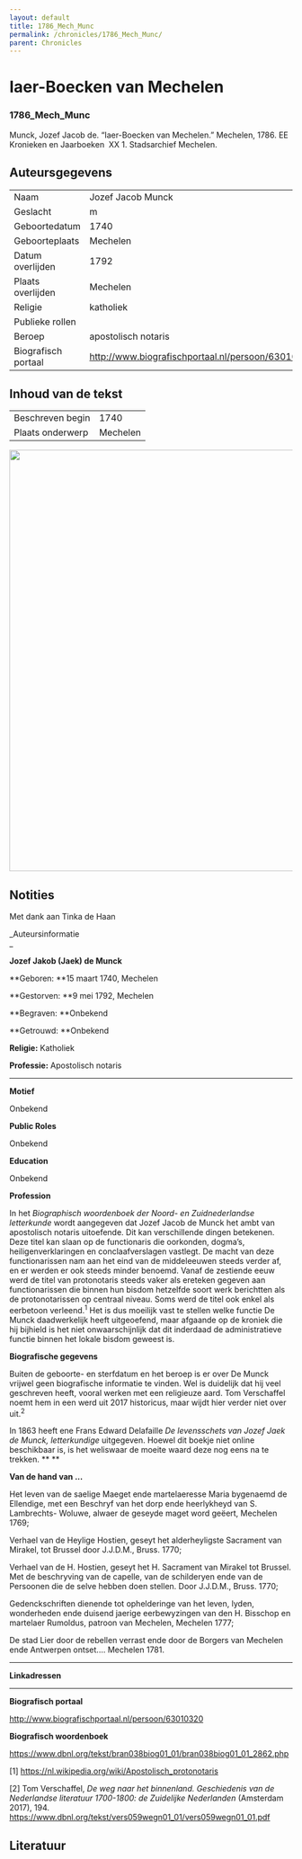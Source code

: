 ```yaml
---
layout: default
title: 1786_Mech_Munc
permalink: /chronicles/1786_Mech_Munc/
parent: Chronicles
--- 
```



# Iaer-Boecken van Mechelen 

### 1786_Mech_Munc 

Munck, Jozef Jacob de. “Iaer-Boecken van Mechelen.” Mechelen, 1786. EE Kronieken en Jaarboeken  XX 1. Stadsarchief Mechelen. 

## Auteursgegevens 

| | | 
| --------------- | --------------- | 
| Naam | Jozef Jacob Munck | 
| Geslacht | m | 
| Geboortedatum | 1740 | 
| Geboorteplaats | Mechelen | 
| Datum overlijden | 1792 | 
| Plaats overlijden | Mechelen | 
| Religie | katholiek | 
| Publieke rollen |                 | 
| Beroep | apostolisch notaris | 
| Biografisch portaal | http://www.biografischportaal.nl/persoon/63010320 | 

## Inhoud van de tekst 

| | | 
| --------------- | --------------- | 
| Beschreven begin | 1740 | 
| Plaats onderwerp | Mechelen | 

[<img src="..\..\barplots_chronicles\1786_Mech_Munc.jpg" width="750"/>](..\..\barplots_chronicles\1786_Mech_Munc.jpg) 

## Notities 

Met dank aan Tinka de Haan

_Auteursinformatie  
_

**Jozef Jakob (Jaek) de Munck**

**Geboren:         **15 maart 1740, Mechelen

**Gestorven:      **9 mei 1792, Mechelen

**Begraven:         **Onbekend

**Getrouwd:        **Onbekend

**Religie:**             Katholiek

**Professie:**      Apostolisch notaris  

** **

**Motief**

Onbekend

**Public Roles**

Onbekend

**Education**

Onbekend

**Profession**

In het _Biographisch woordenboek der Noord- en Zuidnederlandse letterkunde_
wordt aangegeven dat Jozef Jacob de Munck het ambt van apostolisch notaris
uitoefende. Dit kan verschillende dingen betekenen. Deze titel kan slaan op de
functionaris die oorkonden, dogma’s, heiligenverklaringen en conclaafverslagen
vastlegt. De macht van deze functionarissen nam aan het eind van de
middeleeuwen steeds verder af, en er werden er ook steeds minder benoemd.
Vanaf de zestiende eeuw werd de titel van protonotaris steeds vaker als
ereteken gegeven aan functionarissen die binnen hun bisdom hetzelfde soort
werk berichtten als de protonotarissen op centraal niveau. Soms werd de titel
ook enkel als eerbetoon verleend.<sup>1</sup> Het is dus moeilijk vast te
stellen welke functie De Munck daadwerkelijk heeft uitgeoefend, maar afgaande
op de kroniek die hij bijhield is het niet onwaarschijnlijk dat dit inderdaad
de administratieve functie binnen het lokale bisdom geweest is.

**Biografische gegevens**

Buiten de geboorte- en sterfdatum en het beroep is er over De Munck vrijwel
geen biografische informatie te vinden. Wel is duidelijk dat hij veel
geschreven heeft, vooral werken met een religieuze aard. Tom Verschaffel noemt
hem in een werd uit 2017 historicus, maar wijdt hier verder niet over
uit.<sup>2</sup>

In 1863 heeft ene Frans Edward Delafaille _De levensschets van Jozef Jaek de
Munck, letterkundige_ uitgegeven. Hoewel dit boekje niet online beschikbaar
is, is het weliswaar de moeite waard deze nog eens na te trekken. ** **

**Van de hand van ...**

Het leven van de saelige Maeget ende martelaeresse Maria bygenaemd de
Ellendige, met een Beschryf van het dorp ende heerlykheyd van S. Lambrechts-
Woluwe, alwaer de geseyde maget word geëert, Mechelen 1769;



Verhael van de Heylige Hostien, geseyt het alderheyligste Sacrament van
Mirakel, tot Brussel door J.J.D.M., Bruss. 1770;



Verhael van de H. Hostien, geseyt het H. Sacrament van Mirakel tot Brussel.
Met de beschryving van de capelle, van de schilderyen ende van de Persoonen
die de selve hebben doen stellen. Door J.J.D.M., Bruss. 1770;



Gedenckschriften dienende tot ophelderinge van het leven, lyden, wonderheden
ende duisend jaerige eerbewyzingen van den H. Bisschop en martelaer Rumoldus,
patroon van Mechelen, Mechelen 1777;



De stad Lier door de rebellen verrast ende door de Borgers van Mechelen ende
Antwerpen ontset.... Mechelen 1781.

** **

**Linkadressen**

** **

**Biografisch portaal**

<http://www.biografischportaal.nl/persoon/63010320>



**Biografisch woordenboek**

<https://www.dbnl.org/tekst/bran038biog01_01/bran038biog01_01_2862.php>



[1] <https://nl.wikipedia.org/wiki/Apostolisch_protonotaris>

[2] Tom Verschaffel, _De weg naar het binnenland. Geschiedenis van de
Nederlandse literatuur 1700-1800: de Zuidelijke Nederlanden_ (Amsterdam 2017),
194. <https://www.dbnl.org/tekst/vers059wegn01_01/vers059wegn01_01.pdf>



## Literatuur 

